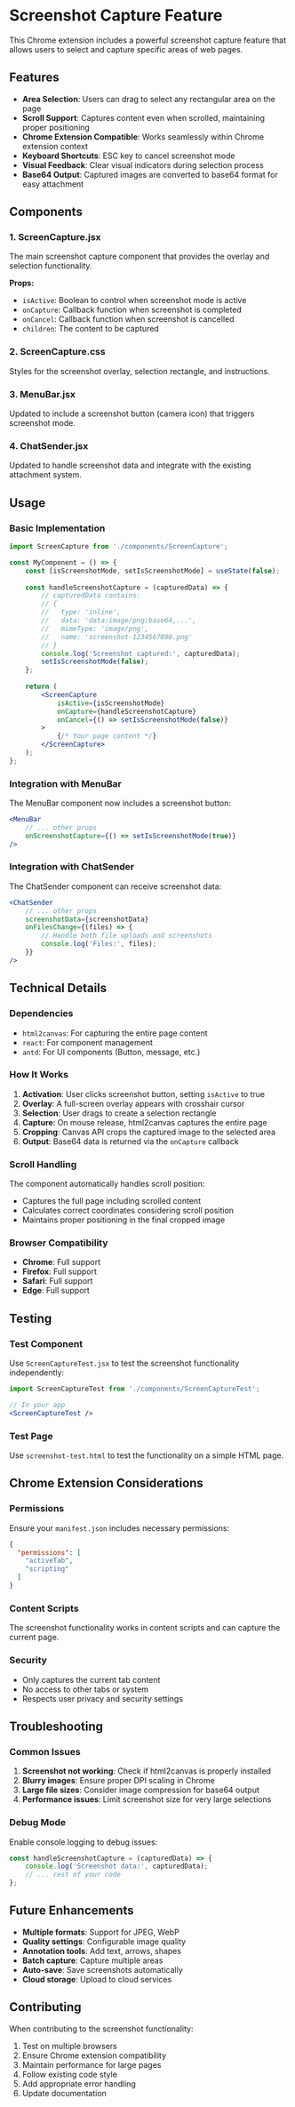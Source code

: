 # Screenshot Capture Feature

This Chrome extension includes a powerful screenshot capture feature that allows users to select and capture specific areas of web pages.

## Features

- **Area Selection**: Users can drag to select any rectangular area on the page
- **Scroll Support**: Captures content even when scrolled, maintaining proper positioning
- **Chrome Extension Compatible**: Works seamlessly within Chrome extension context
- **Keyboard Shortcuts**: ESC key to cancel screenshot mode
- **Visual Feedback**: Clear visual indicators during selection process
- **Base64 Output**: Captured images are converted to base64 format for easy attachment

## Components

### 1. ScreenCapture.jsx
The main screenshot capture component that provides the overlay and selection functionality.

**Props:**
- `isActive`: Boolean to control when screenshot mode is active
- `onCapture`: Callback function when screenshot is completed
- `onCancel`: Callback function when screenshot is cancelled
- `children`: The content to be captured

### 2. ScreenCapture.css
Styles for the screenshot overlay, selection rectangle, and instructions.

### 3. MenuBar.jsx
Updated to include a screenshot button (camera icon) that triggers screenshot mode.

### 4. ChatSender.jsx
Updated to handle screenshot data and integrate with the existing attachment system.

## Usage

### Basic Implementation

```jsx
import ScreenCapture from './components/ScreenCapture';

const MyComponent = () => {
    const [isScreenshotMode, setIsScreenshotMode] = useState(false);
    
    const handleScreenshotCapture = (capturedData) => {
        // capturedData contains:
        // {
        //   type: 'inline',
        //   data: 'data:image/png;base64,...',
        //   mimeType: 'image/png',
        //   name: 'screenshot-1234567890.png'
        // }
        console.log('Screenshot captured:', capturedData);
        setIsScreenshotMode(false);
    };
    
    return (
        <ScreenCapture
            isActive={isScreenshotMode}
            onCapture={handleScreenshotCapture}
            onCancel={() => setIsScreenshotMode(false)}
        >
            {/* Your page content */}
        </ScreenCapture>
    );
};
```

### Integration with MenuBar

The MenuBar component now includes a screenshot button:

```jsx
<MenuBar
    // ... other props
    onScreenshotCapture={() => setIsScreenshotMode(true)}
/>
```

### Integration with ChatSender

The ChatSender component can receive screenshot data:

```jsx
<ChatSender
    // ... other props
    screenshotData={screenshotData}
    onFilesChange={(files) => {
        // Handle both file uploads and screenshots
        console.log('Files:', files);
    }}
/>
```

## Technical Details

### Dependencies
- `html2canvas`: For capturing the entire page content
- `react`: For component management
- `antd`: For UI components (Button, message, etc.)

### How It Works

1. **Activation**: User clicks screenshot button, setting `isActive` to true
2. **Overlay**: A full-screen overlay appears with crosshair cursor
3. **Selection**: User drags to create a selection rectangle
4. **Capture**: On mouse release, html2canvas captures the entire page
5. **Cropping**: Canvas API crops the captured image to the selected area
6. **Output**: Base64 data is returned via the `onCapture` callback

### Scroll Handling

The component automatically handles scroll position:
- Captures the full page including scrolled content
- Calculates correct coordinates considering scroll position
- Maintains proper positioning in the final cropped image

### Browser Compatibility

- **Chrome**: Full support
- **Firefox**: Full support
- **Safari**: Full support
- **Edge**: Full support

## Testing

### Test Component
Use `ScreenCaptureTest.jsx` to test the screenshot functionality independently:

```jsx
import ScreenCaptureTest from './components/ScreenCaptureTest';

// In your app
<ScreenCaptureTest />
```

### Test Page
Use `screenshot-test.html` to test the functionality on a simple HTML page.

## Chrome Extension Considerations

### Permissions
Ensure your `manifest.json` includes necessary permissions:

```json
{
  "permissions": [
    "activeTab",
    "scripting"
  ]
}
```

### Content Scripts
The screenshot functionality works in content scripts and can capture the current page.

### Security
- Only captures the current tab content
- No access to other tabs or system
- Respects user privacy and security settings

## Troubleshooting

### Common Issues

1. **Screenshot not working**: Check if html2canvas is properly installed
2. **Blurry images**: Ensure proper DPI scaling in Chrome
3. **Large file sizes**: Consider image compression for base64 output
4. **Performance issues**: Limit screenshot size for very large selections

### Debug Mode
Enable console logging to debug issues:

```jsx
const handleScreenshotCapture = (capturedData) => {
    console.log('Screenshot data:', capturedData);
    // ... rest of your code
};
```

## Future Enhancements

- **Multiple formats**: Support for JPEG, WebP
- **Quality settings**: Configurable image quality
- **Annotation tools**: Add text, arrows, shapes
- **Batch capture**: Capture multiple areas
- **Auto-save**: Save screenshots automatically
- **Cloud storage**: Upload to cloud services

## Contributing

When contributing to the screenshot functionality:

1. Test on multiple browsers
2. Ensure Chrome extension compatibility
3. Maintain performance for large pages
4. Follow existing code style
5. Add appropriate error handling
6. Update documentation
